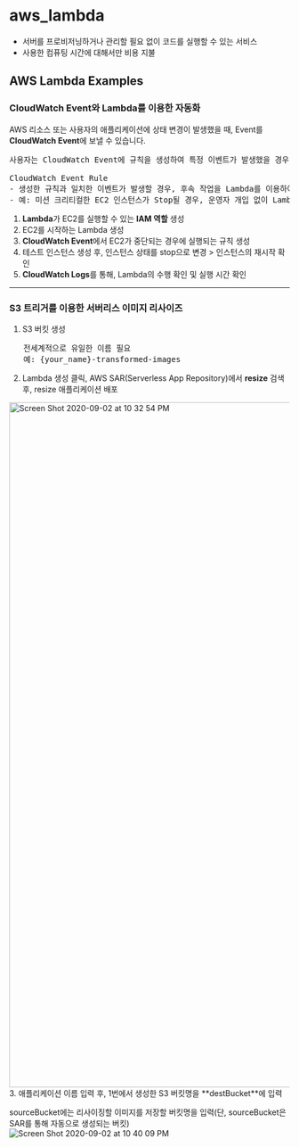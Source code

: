 # aws_lambda
* 서버를 프로비저닝하거나 관리할 필요 없이 코드를 실행할 수 있는 서비스
* 사용한 컴퓨팅 시간에 대해서만 비용 지불

## AWS Lambda Examples

### CloudWatch Event와 Lambda를 이용한 자동화
AWS 리소스 또는 사용자의 애플리케이션에 상태 변경이 발생했을 때, Event를 **CloudWatch Event**에 보낼 수 있습니다.
<pre>
사용자는 CloudWatch Event에 규칙을 생성하여 특정 이벤트가 발생했을 경우, 후속 작업을 수행할 수 있습니다.

CloudWatch Event Rule
- 생성한 규칙과 일치한 이벤트가 발생할 경우, 후속 작업을 Lambda를 이용하여 자동화할 수 있습니다.
- 예: 미션 크리티컬한 EC2 인스턴스가 Stop될 경우, 운영자 개입 없이 Lambda를 이용하여 자동으로 시작시키는 프로세스
</pre>

1. **Lambda**가 EC2를 실행할 수 있는 **IAM 역할** 생성
2. EC2를 시작하는 Lambda 생성
3. **CloudWatch Event**에서 EC2가 중단되는 경우에 실행되는 규칙 생성
4. 테스트 인스턴스 생성 후, 인스턴스 상태를 stop으로 변경 > 인스턴스의 재시작 확인
5. **CloudWatch Logs**를 통해, Lambda의 수행 확인 및 실행 시간 확인 


* * * 
### S3 트리거를 이용한 서버리스 이미지 리사이즈 
1. S3 버킷 생성
<pre>
   전세계적으로 유일한 이름 필요
   예: {your_name}-transformed-images
</pre>
2. Lambda 생성 클릭, AWS SAR(Serverless App Repository)에서 **resize** 검색 후, resize 애플리케이션 배포 
<img width="1229" alt="Screen Shot 2020-09-02 at 10 32 54 PM" src="https://user-images.githubusercontent.com/59524380/91990121-5239ec00-ed6c-11ea-9a05-d270f3178172.png">
3. 애플리케이션 이름 입력 후, 1번에서 생성한 S3 버킷명을 **destBucket**에 입력

sourceBucket에는 리사이징할 이미지를 저장할 버킷명을 입력(단, sourceBucket은 SAR를 통해 자동으로 생성되는 버킷)
![Screen Shot 2020-09-02 at 10 40 09 PM](https://user-images.githubusercontent.com/59524380/91991021-5f0b0f80-ed6d-11ea-93eb-c24c6af8157c.png)

